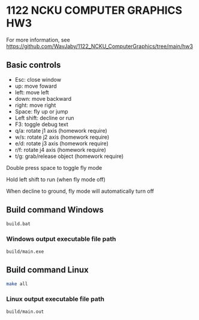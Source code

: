 
# 1122 NCKU COMPUTER GRAPHICS HW3

For more information, see <https://github.com/WavJaby/1122_NCKU_ComputerGraphics/tree/main/hw3>

## Basic controls

- Esc: close window
- up: move foward
- left: move left
- down: move backward
- right: move right
- Space: fly up or jump
- Left shift: decline or run
- F3: toggle debug text
- q/a: rotate j1 axis (homework require)
- w/s: rotate j2 axis (homework require)
- e/d: rotate j3 axis (homework require)
- r/f: rotate j4 axis (homework require)
- t/g: grab/release object (homework require)

Double press space to toggle fly mode

Hold left shift to run (when fly mode off)

When decline to ground, fly mode will automatically turn off

## Build command Windows

```bash
build.bat
```

### Windows output executable file path

`build/main.exe`

## Build command Linux

```bash
make all
```

### Linux output executable file path

`build/main.out`
